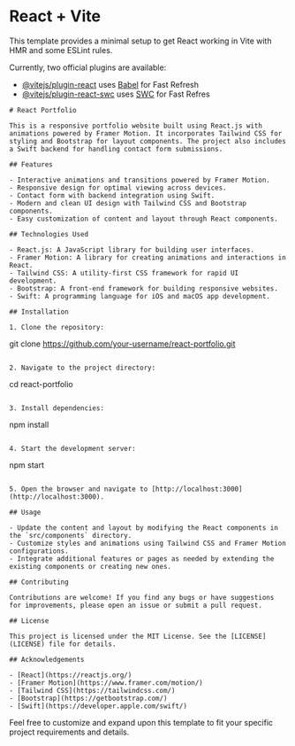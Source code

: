 # React + Vite

This template provides a minimal setup to get React working in Vite with HMR and some ESLint rules.

Currently, two official plugins are available:

- [@vitejs/plugin-react](https://github.com/vitejs/vite-plugin-react/blob/main/packages/plugin-react/README.md) uses [Babel](https://babeljs.io/) for Fast Refresh
- [@vitejs/plugin-react-swc](https://github.com/vitejs/vite-plugin-react-swc) uses [SWC](https://swc.rs/) for Fast Refres

```
# React Portfolio

This is a responsive portfolio website built using React.js with animations powered by Framer Motion. It incorporates Tailwind CSS for styling and Bootstrap for layout components. The project also includes a Swift backend for handling contact form submissions.

## Features

- Interactive animations and transitions powered by Framer Motion.
- Responsive design for optimal viewing across devices.
- Contact form with backend integration using Swift.
- Modern and clean UI design with Tailwind CSS and Bootstrap components.
- Easy customization of content and layout through React components.

## Technologies Used

- React.js: A JavaScript library for building user interfaces.
- Framer Motion: A library for creating animations and interactions in React.
- Tailwind CSS: A utility-first CSS framework for rapid UI development.
- Bootstrap: A front-end framework for building responsive websites.
- Swift: A programming language for iOS and macOS app development.

## Installation

1. Clone the repository:

```
git clone https://github.com/your-username/react-portfolio.git
```

2. Navigate to the project directory:

```
cd react-portfolio
```

3. Install dependencies:

```
npm install
```

4. Start the development server:

```
npm start
```

5. Open the browser and navigate to [http://localhost:3000](http://localhost:3000).

## Usage

- Update the content and layout by modifying the React components in the `src/components` directory.
- Customize styles and animations using Tailwind CSS and Framer Motion configurations.
- Integrate additional features or pages as needed by extending the existing components or creating new ones.

## Contributing

Contributions are welcome! If you find any bugs or have suggestions for improvements, please open an issue or submit a pull request.

## License

This project is licensed under the MIT License. See the [LICENSE](LICENSE) file for details.

## Acknowledgements

- [React](https://reactjs.org/)
- [Framer Motion](https://www.framer.com/motion/)
- [Tailwind CSS](https://tailwindcss.com/)
- [Bootstrap](https://getbootstrap.com/)
- [Swift](https://developer.apple.com/swift/)

```

Feel free to customize and expand upon this template to fit your specific project requirements and details.
